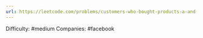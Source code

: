 ```yaml
---
url: https://leetcode.com/problems/customers-who-bought-products-a-and-b-but-not-c
---
```


Difficulty: #medium
Companies: #facebook